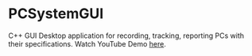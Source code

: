 # PCSystemGUI
C++ GUI Desktop application for recording, tracking, reporting PCs with their specifications. Watch YouTube Demo [here](https://youtu.be/S1hzGTFp8f0).
